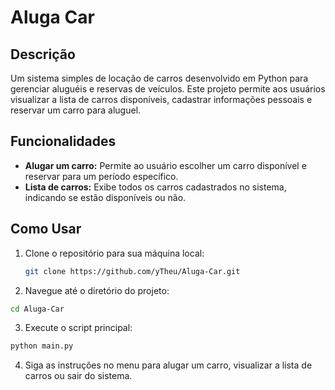 # Aluga Car

## Descrição
Um sistema simples de locação de carros desenvolvido em Python para gerenciar aluguéis e reservas de veículos. Este projeto permite aos usuários visualizar a lista de carros disponíveis, cadastrar informações pessoais e reservar um carro para aluguel.

## Funcionalidades
- **Alugar um carro:** Permite ao usuário escolher um carro disponível e reservar para um período específico.
- **Lista de carros:** Exibe todos os carros cadastrados no sistema, indicando se estão disponíveis ou não.

## Como Usar
1. Clone o repositório para sua máquina local:
   ```bash
   git clone https://github.com/yTheu/Aluga-Car.git
   ```
2. Navegue até o diretório do projeto:
  ```bash
  cd Aluga-Car
  ```
3. Execute o script principal:
  ```bash
  python main.py
  ```
4. Siga as instruções no menu para alugar um carro, visualizar a lista de carros ou sair do sistema.
